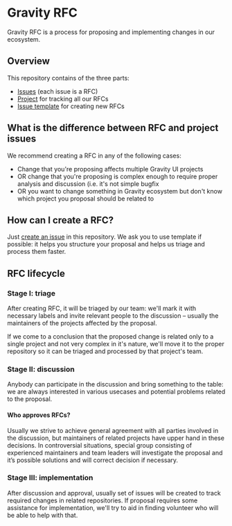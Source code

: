 # Gravity RFC

Gravity RFC is a process for proposing and implementing changes in our ecosystem.

## Overview

This repository contains of the three parts:

- [Issues](https://github.com/gravity-ui/rfc/issues) (each issue is a RFC)
- [Project](https://github.com/orgs/gravity-ui/projects/1) for tracking all our RFCs
- [Issue template](https://github.com/gravity-ui/rfc/issues/new?assignees=&labels=&projects=&template=rfc.md&title=) for creating new RFCs

## What is the difference between RFC and project issues

We recommend creating a RFC in any of the following cases:

- Change that you're proposing affects multiple Gravity UI projects
- OR change that you're proposing is complex enough to require proper analysis and discussion (i.e. it's not simple bugfix
- OR you want to change something in Gravity ecosystem but don't know which project you proposal should be related to

## How can I create a RFC?

Just [create an issue]([https://github.com/gravity-ui/rfc/issues/new](https://github.com/gravity-ui/rfc/issues/new?assignees=&labels=&projects=&template=rfc.md&title=)) in this repository. We ask you to use template if possible: it helps you structure your proposal and helps us triage and process them faster.

## RFC lifecycle

### Stage I: triage

After creating RFC, it will be triaged by our team: we'll mark it with necessary labels and invite relevant people to the discussion – usually the maintainers of the projects affected by the proposal.

If we come to a conclusion that the proposed change is related only to a single project and not very complex in it's nature, we'll move it to the proper repository so it can be triaged and processed by that project's team.

### Stage II: discussion

Anybody can participate in the discussion and bring something to the table: we are always interested in various usecases and potential problems related to the proposal.

#### Who approves RFCs?

Usually we strive to achieve general agreement with all parties involved in the discussion, but maintainers of related projects have upper hand in these decisions. In controversial situations, special group consisting of experienced maintainers and team leaders will investigate the proposal and it’s possible solutions and will correct decision if necessary.

### Stage III: implementation

After discussion and approval, usually set of issues will be created to track required changes in related repositories. If proposal requires some assistance for implementation, we'll try to aid in finding volunteer who will be able to help with that.
